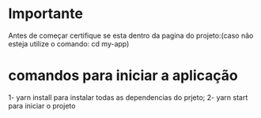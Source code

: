 # Importante 
Antes de começar certifique se esta dentro da pagina do projeto:(caso não esteja utilize o comando: cd my-app)
# comandos para iniciar a aplicação
1- yarn install para instalar todas as dependencias do prjeto;
2- yarn start para iniciar o projeto